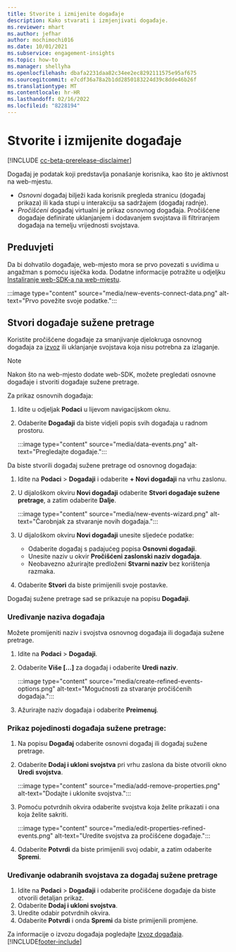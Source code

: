 ```yaml
---
title: Stvorite i izmijenite događaje
description: Kako stvarati i izmjenjivati događaje.
ms.reviewer: mhart
ms.author: jefhar
author: mochimochi016
ms.date: 10/01/2021
ms.subservice: engagement-insights
ms.topic: how-to
ms.manager: shellyha
ms.openlocfilehash: dbafa2231daa82c34ee2ec8292111575e95af675
ms.sourcegitcommit: e7cdf36a78a2b1dd2850183224d39c8dde46b26f
ms.translationtype: MT
ms.contentlocale: hr-HR
ms.lasthandoff: 02/16/2022
ms.locfileid: "8228194"
---
```

# <a name="create-and-modify-events"></a>Stvorite i izmijenite događaje

[!INCLUDE [cc-beta-prerelease-disclaimer](includes/cc-beta-prerelease-disclaimer.md)]

Događaj je podatak koji predstavlja ponašanje korisnika, kao što je aktivnost na web-mjestu.

- *Osnovni* događaj bilježi kada korisnik pregleda stranicu (događaj prikaza) ili kada stupi u interakciju sa sadržajem (događaj radnje).
- *Pročišćeni* događaj virtualni je prikaz osnovnog događaja. Pročišćene događaje definirate uklanjanjem i dodavanjem svojstava ili filtriranjem događaja na temelju vrijednosti svojstava.

## <a name="prerequisites"></a>Preduvjeti

Da bi dohvatilo događaje, web-mjesto mora se prvo povezati s uvidima u angažman s pomoću isječka koda. Dodatne informacije potražite u odjeljku [Instaliranje web-SDK-a na web-mjestu](instrument-website.md).

 :::image type="content" source="media/new-events-connect-data.png" alt-text="Prvo povežite svoje podatke.":::

## <a name="create-refined-events"></a>Stvori događaje sužene pretrage

Koristite pročišćene događaje za smanjivanje djelokruga osnovnog događaja za [izvoz](export-events.md) ili uklanjanje svojstava koja nisu potrebna za izlaganje.

> [!NOTE]
> Nakon što na web-mjesto dodate web-SDK, možete pregledati osnovne događaje i stvoriti događaje sužene pretrage. 

Za prikaz osnovnih događaja:

1. Idite u odjeljak **Podaci** u lijevom navigacijskom oknu.

1. Odaberite **Događaji** da biste vidjeli popis svih događaja u radnom prostoru.

    :::image type="content" source="media/data-events.png" alt-text="Pregledajte događaje.":::

Da biste stvorili događaj sužene pretrage od osnovnog događaja: 

1. Idite na **Podaci** > **Događaji** i odaberite **+ Novi događaji** na vrhu zaslonu.

1. U dijaloškom okviru **Novi događaji** odaberite **Stvori događaje sužene pretrage**, a zatim odaberite **Dalje**.
   
     :::image type="content" source="media/new-events-wizard.png" alt-text="Čarobnjak za stvaranje novih događaja.":::
     
1. U dijaloškom okviru **Novi događaji** unesite sljedeće podatke:

   - Odaberite događaj s padajućeg popisa **Osnovni događaji**.
   - Unesite naziv u okvir **Pročišćeni zaslonski naziv događaja**.
   - Neobavezno ažurirajte predloženi **Stvarni naziv** bez korištenja razmaka.

1. Odaberite **Stvori** da biste primijenili svoje postavke.

Događaj sužene pretrage sad se prikazuje na popisu **Događaji**.

### <a name="edit-event-name"></a>Uređivanje naziva događaja

Možete promijeniti naziv i svojstva osnovnog događaja ili događaja sužene pretrage.

1. Idite na **Podaci** > **Događaji**. 

1. Odaberite **Više [...]** za događaj i odaberite **Uredi naziv**.
    
     :::image type="content" source="media/create-refined-events-options.png" alt-text="Mogućnosti za stvaranje pročišćenih događaja.":::

3. Ažurirajte naziv događaja i odaberite **Preimenuj**.

### <a name="view-the-details-of-a-refined-event"></a>Prikaz pojedinosti događaja sužene pretrage:

1. Na popisu **Događaj** odaberite osnovni događaj ili događaj sužene pretrage. 

1. Odaberite **Dodaj i ukloni svojstva** pri vrhu zaslona da biste otvorili okno **Uredi svojstva**. 

     :::image type="content" source="media/add-remove-properties.png" alt-text="Dodajte i uklonite svojstva.":::

1. Pomoću potvrdnih okvira odaberite svojstva koja želite prikazati i ona koja želite sakriti. 

   :::image type="content" source="media/edit-properties-refined-events.png" alt-text="Uredite svojstva za pročišćene događaje.":::

1. Odaberite **Potvrdi** da biste primijenili svoj odabir, a zatim odaberite **Spremi**.


### <a name="edit-selected-properties-for-a-refined-event"></a>Uređivanje odabranih svojstava za događaj sužene pretrage

1. Idite na **Podaci** > **Događaji** i odaberite pročišćene događaje da biste otvorili detaljan prikaz.
1. Odaberite **Dodaj i ukloni svojstva**. 
1. Uredite odabir potvrdnih okvira.
1. Odaberite **Potvrdi** i onda **Spremi** da biste primijenili promjene.

Za informacije o izvozu događaja pogledajte [Izvoz događaja](export-events.md).
[!INCLUDE[footer-include](../includes/footer-banner.md)]
